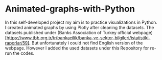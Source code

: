 # Animated-graphs-with-Python


In this self-developed project my aim is to practice visualizations in Python. I created animated graphs by using Plotly after cleaning the datasets. The datasets published under (Banks Association of Turkey official webpage)[https://www.tbb.org.tr/tr/bankacilik/banka-ve-sektor-bilgileri/istatistiki-raporlar/59]. But unfortunately i could not find English version of the webpage. However I added the used datasets under this Repository for re-run the codes.
